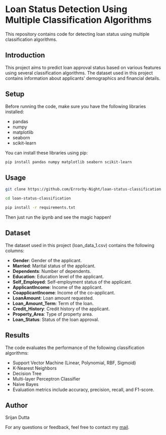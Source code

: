 # Loan Status Detection Using Multiple Classification Algorithms

This repository contains code for detecting loan status using multiple classification algorithms.

## Introduction

This project aims to predict loan approval status based on various features using several classification algorithms. The dataset used in this project contains information about applicants' demographics and financial details.

## Setup

Before running the code, make sure you have the following libraries installed:
- pandas
- numpy
- matplotlib
- seaborn
- scikit-learn

You can install these libraries using pip:
```bash
pip install pandas numpy matplotlib seaborn scikit-learn
```
## Usage
```bash
git clone https://github.com/Errorby-Night/loan-status-classification
```
```bash
cd loan-status-classification
```
```bash
pip install -r requirements.txt
```
Then just run the ipynb and see the magic happen!

## Dataset
The dataset used in this project (loan_data_1.csv) contains the following columns:

- **Gender**: Gender of the applicant.
- **Married**: Marital status of the applicant.
- **Dependents**: Number of dependents.
- **Education**: Education level of the applicant.
- **Self_Employed**: Self-employment status of the applicant.
- **ApplicantIncome**: Income of the applicant.
- **CoapplicantIncome**: Income of the co-applicant.
- **LoanAmount**: Loan amount requested.
- **Loan_Amount_Term**: Term of the loan.
- **Credit_History**: Credit history of the applicant.
- **Property_Area**: Type of property area.
- **Loan_Status**: Status of the loan approval.
## Results
The code evaluates the performance of the following classification algorithms:

- Support Vector Machine (Linear, Polynomial, RBF, Sigmoid)
- K-Nearest Neighbors
- Decision Tree
- Multi-layer Perceptron Classifier
- Naive Bayes
- Evaluation metrics include accuracy, precision, recall, and F1-score.


## Author
Srijan Dutta

For any questions or feedback, feel free to contact my [mail](mailto:srijanduttaai@gmail.com).